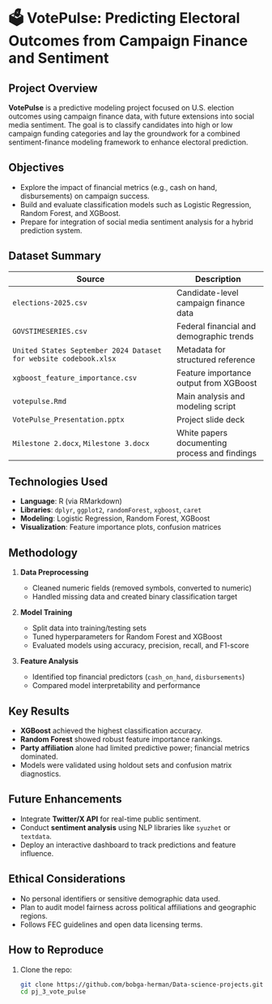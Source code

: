 # 🗳️ VotePulse: Predicting Electoral Outcomes from Campaign Finance and Sentiment

## Project Overview

**VotePulse** is a predictive modeling project focused on U.S. election outcomes using campaign finance data, with future extensions into social media sentiment. The goal is to classify candidates into high or low campaign funding categories and lay the groundwork for a combined sentiment-finance modeling framework to enhance electoral prediction.

## Objectives

- Explore the impact of financial metrics (e.g., cash on hand, disbursements) on campaign success.
- Build and evaluate classification models such as Logistic Regression, Random Forest, and XGBoost.
- Prepare for integration of social media sentiment analysis for a hybrid prediction system.

## Dataset Summary

| Source | Description |
|--------|-------------|
| `elections-2025.csv` | Candidate-level campaign finance data |
| `GOVSTIMESERIES.csv` | Federal financial and demographic trends |
| `United States September 2024 Dataset for website codebook.xlsx` | Metadata for structured reference |
| `xgboost_feature_importance.csv` | Feature importance output from XGBoost |
| `votepulse.Rmd` | Main analysis and modeling script |
| `VotePulse_Presentation.pptx` | Project slide deck |
| `Milestone 2.docx`, `Milestone 3.docx` | White papers documenting process and findings |

## Technologies Used

- **Language**: R (via RMarkdown)
- **Libraries**: `dplyr`, `ggplot2`, `randomForest`, `xgboost`, `caret`
- **Modeling**: Logistic Regression, Random Forest, XGBoost
- **Visualization**: Feature importance plots, confusion matrices

## Methodology

1. **Data Preprocessing**
   - Cleaned numeric fields (removed symbols, converted to numeric)
   - Handled missing data and created binary classification target

2. **Model Training**
   - Split data into training/testing sets
   - Tuned hyperparameters for Random Forest and XGBoost
   - Evaluated models using accuracy, precision, recall, and F1-score

3. **Feature Analysis**
   - Identified top financial predictors (`cash_on_hand`, `disbursements`)
   - Compared model interpretability and performance

## Key Results

- **XGBoost** achieved the highest classification accuracy.
- **Random Forest** showed robust feature importance rankings.
- **Party affiliation** alone had limited predictive power; financial metrics dominated.
- Models were validated using holdout sets and confusion matrix diagnostics.

## Future Enhancements

- Integrate **Twitter/X API** for real-time public sentiment.
- Conduct **sentiment analysis** using NLP libraries like `syuzhet` or `textdata`.
- Deploy an interactive dashboard to track predictions and feature influence.

## Ethical Considerations

- No personal identifiers or sensitive demographic data used.
- Plan to audit model fairness across political affiliations and geographic regions.
- Follows FEC guidelines and open data licensing terms.

## How to Reproduce

1. Clone the repo:
   ```bash
   git clone https://github.com/bobga-herman/Data-science-projects.git
   cd pj_3_vote_pulse
